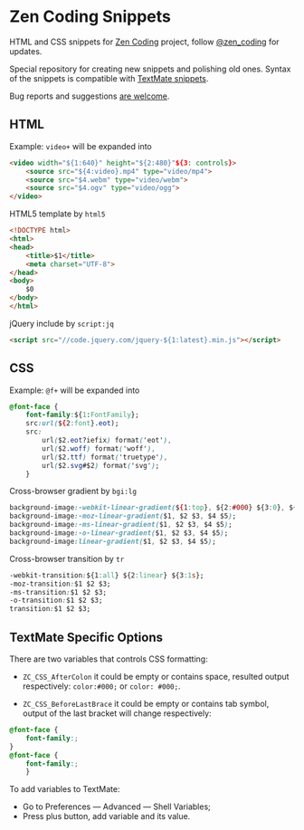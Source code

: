 # Zen Coding Snippets

HTML and CSS snippets for [Zen Coding](https://github.com/sergeche/zen-coding) project, follow [@zen_coding](http://twitter.com/zen_coding) for updates.

Special repository for creating new snippets and polishing old ones. Syntax of the snippets is compatible with [TextMate snippets](http://manual.macromates.com/en/snippets).

Bug reports and suggestions [are welcome](https://github.com/pepelsbey/zen-coding-snippets/issues).

## HTML

Example: `video+` will be expanded into

```html
<video width="${1:640}" height="${2:480}"${3: controls}>
	<source src="${4:video}.mp4" type="video/mp4">
	<source src="$4.webm" type="video/webm">
	<source src="$4.ogv" type="video/ogg">
</video>
```

HTML5 template by `html5`

```html
<!DOCTYPE html>
<html>
<head>
	<title>$1</title>
	<meta charset="UTF-8">
</head>
<body>
	$0
</body>
</html>
```

jQuery include by `script:jq`

```html
<script src="//code.jquery.com/jquery-${1:latest}.min.js"></script>
```

## CSS

Example: `@f+` will be expanded into

```css
@font-face {
	font-family:${1:FontFamily};
	src:url(${2:font}.eot);
	src:
		url($2.eot?iefix) format('eot'),
		url($2.woff) format('woff'),
		url($2.ttf) format('truetype'),
		url($2.svg#$2) format('svg');
	}
```

Cross-browser gradient by `bgi:lg`

```css
background-image:-webkit-linear-gradient(${1:top}, ${2:#000} ${3:0}, ${4:#FFF} ${5:100%});
background-image:-moz-linear-gradient($1, $2 $3, $4 $5);
background-image:-ms-linear-gradient($1, $2 $3, $4 $5);
background-image:-o-linear-gradient($1, $2 $3, $4 $5);
background-image:linear-gradient($1, $2 $3, $4 $5);
```

Cross-browser transition by `tr`

```css
-webkit-transition:${1:all} ${2:linear} ${3:1s};
-moz-transition:$1 $2 $3;
-ms-transition:$1 $2 $3;
-o-transition:$1 $2 $3;
transition:$1 $2 $3;
```

## TextMate Specific Options

There are two variables that controls CSS formatting:

* `ZC_CSS_AfterColon` it could be empty or contains space, resulted output respectively: `color:#000;` or `color: #000;`.

* `ZC_CSS_BeforeLastBrace` it could be empty or contains tab symbol, output of the last bracket will change respectively:

```css
@font-face {
	font-family:;
}
@font-face {
	font-family:;
	}
```

To add variables to TextMate:

* Go to Preferences — Advanced — Shell Variables;
* Press plus button, add variable and its value.